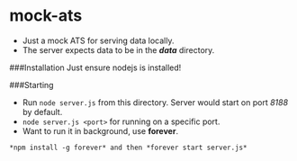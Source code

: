 mock-ats
========

- Just a mock ATS for serving data locally.
- The server expects data to be in the ***data*** directory.

###Installation
Just ensure nodejs is installed!

###Starting
- Run `node server.js` from this directory. Server would start on port *8188* by default.
- `node server.js <port>` for running on a specific port.
- Want to run it in background, use **forever**.
 
 `*npm install -g forever* and then *forever start server.js*`